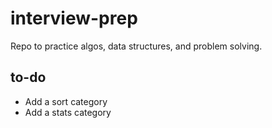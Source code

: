 # interview-prep
Repo to practice algos, data structures, and problem solving.


## to-do
- Add a sort category
- Add a stats category

